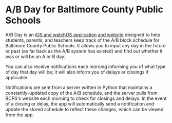 # A/B Day for Baltimore County Public Schools
A/B Day is an [iOS and watchOS application](https://itunes.apple.com/us/app/b-day-for-baltimore-county/id928756760) [and website](https://cameronbernhardt.com/projects/ab-day/) designed to help students, parents, and teachers keep track of the A/B block schedule for Baltimore County Public Schools. It allows you to input any day in the future or past (as far back as the A/B system has existed) and find out whether it was or will be an A or B day.

You can also receive notifications each morning informing you of what type of day that day will be; it will also inform you of delays or closings if applicable.

Notifications are sent from a server written in Python that maintains a constantly-updated copy of the A/B schedule, and the server pulls from BCPS's website each morning to check for closings and delays. In the event of a closing or delay, the app will automatically send a notification and update the stored schedule to reflect these changes, which can be viewed from the app.

